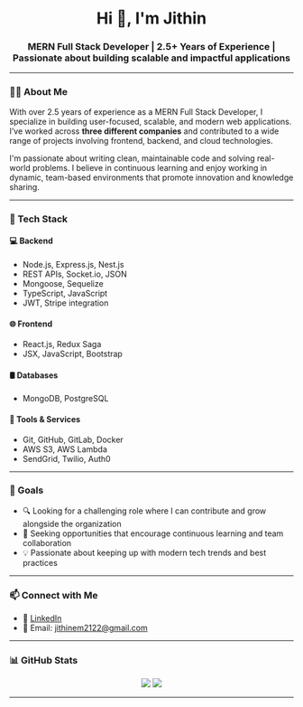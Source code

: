 <h1 align="center">Hi 👋, I'm Jithin</h1>
<h3 align="center">MERN Full Stack Developer | 2.5+ Years of Experience | Passionate about building scalable and impactful applications</h3>

---

### 👨‍💻 About Me

With over 2.5 years of experience as a MERN Full Stack Developer, I specialize in building user-focused, scalable, and modern web applications. I’ve worked across **three different companies** and contributed to a wide range of projects involving frontend, backend, and cloud technologies.

I'm passionate about writing clean, maintainable code and solving real-world problems. I believe in continuous learning and enjoy working in dynamic, team-based environments that promote innovation and knowledge sharing.

---

### 🚀 Tech Stack

#### 💻 Backend
- Node.js, Express.js, Nest.js
- REST APIs, Socket.io, JSON
- Mongoose, Sequelize
- TypeScript, JavaScript
- JWT, Stripe integration

#### 🌐 Frontend
- React.js, Redux Saga
- JSX, JavaScript, Bootstrap

#### 🛢️ Databases
- MongoDB, PostgreSQL

#### 🧰 Tools & Services
- Git, GitHub, GitLab, Docker
- AWS S3, AWS Lambda
- SendGrid, Twilio, Auth0

---

### 🌱 Goals

- 🔍 Looking for a challenging role where I can contribute and grow alongside the organization
- 🚀 Seeking opportunities that encourage continuous learning and team collaboration
- 💡 Passionate about keeping up with modern tech trends and best practices

---

### 📫 Connect with Me

- 💼 [LinkedIn](https://www.linkedin.com/in/jithin-e-m-905574247/ )  
- 📧 Email: jithinem2122@gmail.com

---

### 📊 GitHub Stats

<p align="center">
  <img src="https://github-readme-stats.vercel.app/api?username=jithin-profile&show_icons=true&theme=radical" />
  <img src="https://github-readme-streak-stats.herokuapp.com/?user=jithin-profile&theme=radical" />
</p>

---

